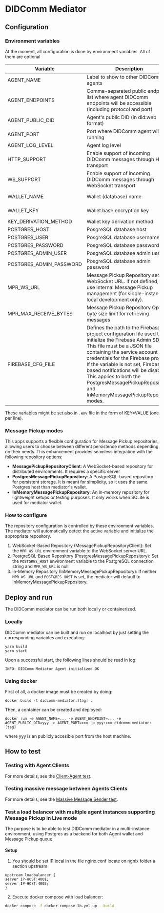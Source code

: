 # DIDComm Mediator

## Configuration

### Environment variables

At the moment, all configuration is done by environment variables. All of them are optional

| Variable                | Description                                                                                                                                                                                                                                                                                                                                                                              | Default value           |
| ----------------------- | ---------------------------------------------------------------------------------------------------------------------------------------------------------------------------------------------------------------------------------------------------------------------------------------------------------------------------------------------------------------------------------------- | ----------------------- |
| AGENT_NAME              | Label to show to other DIDComm agents                                                                                                                                                                                                                                                                                                                                                    | Test DIDComm Mediator   |
| AGENT_ENDPOINTS         | Comma-separated public endpoint list where agent DIDComm endpoints will be accessible (including protocol and port)                                                                                                                                                                                                                                                                      | ws://localhost:4000     |
| AGENT_PUBLIC_DID        | Agent's public DID (in did:web format)                                                                                                                                                                                                                                                                                                                                                   | None                    |
| AGENT_PORT              | Port where DIDComm agent will be running                                                                                                                                                                                                                                                                                                                                                 | 4000                    |
| AGENT_LOG_LEVEL         | Agent log level                                                                                                                                                                                                                                                                                                                                                                          | 2 (debug)               |
| HTTP_SUPPORT            | Enable support of incoming DIDComm messages through HTTP transport                                                                                                                                                                                                                                                                                                                       | true                    |
| WS_SUPPORT              | Enable support of incoming DIDComm messages through WebSocket transport                                                                                                                                                                                                                                                                                                                  | true                    |
| WALLET_NAME             | Wallet (database) name                                                                                                                                                                                                                                                                                                                                                                   | test-didcomm-mediator   |
| WALLET_KEY              | Wallet base encryption key                                                                                                                                                                                                                                                                                                                                                               | 'Test DIDComm Mediator' |
| KEY_DERIVATION_METHOD   | Wallet key derivation method                                                                                                                                                                                                                                                                                                                                                             | ARGON2I_MOD             |
| POSTGRES_HOST           | PosgreSQL database host                                                                                                                                                                                                                                                                                                                                                                  | None (use SQLite)       |
| POSTGRES_USER           | PosgreSQL database username                                                                                                                                                                                                                                                                                                                                                              | None                    |
| POSTGRES_PASSWORD       | PosgreSQL database password                                                                                                                                                                                                                                                                                                                                                              | None                    |
| POSTGRES_ADMIN_USER     | PosgreSQL database admin user                                                                                                                                                                                                                                                                                                                                                            | None                    |
| POSTGRES_ADMIN_PASSWORD | PosgreSQL database admin password                                                                                                                                                                                                                                                                                                                                                        | None                    |
| MPR_WS_URL              | Message Pickup Repository server WebSocket URL. If not defined, it will use internal Message Pickup management (for single-instance, local development only).                                                                                                                                                                                                                            | none                    |
| MPR_MAX_RECEIVE_BYTES   | Message Pickup Repository Optional byte size limit for retrieving messages                                                                                                                                                                                                                                                                                                               | none                    |
| FIREBASE_CFG_FILE       | Defines the path to the Firebase project configuration file used to initialize the Firebase Admin SDK. This file must be a JSON file containing the service account credentials for the Firebase project. If the variable is not set, Firebase-based notifications will be disabled. This applies to both the PostgresMessagePickupRepository and InMemoryMessagePickupRepository modes. | `./firebase.cfg.json`   |

These variables might be set also in `.env` file in the form of KEY=VALUE (one per line).

### Message Pickup modes

This apps supports a flexible configuration for Message Pickup repositories, allowing users to choose between different persistence methods depending on their needs. This enhancement provides seamless integration with the following repository options:

- **MessagePickupRepositoryClient**: A WebSocket-based repository for distributed environments. It requires a specific server
- **PostgresMessagePickupRepository**: A PostgreSQL-based repository for persistent storage. It is meant for simplicity, so it uses the same Postgres host than mediator's wallet.
- **InMemoryMessagePickupRepository**: An in-memory repository for lightweight setups or testing purposes. It only works when SQLite is used for mediator wallet.

### How to configure

The repository configuration is controlled by these environment variables. The mediator will automatically detect the active variable and initialize the appropriate repository.

1. WebSocket-Based Repository (MessagePickupRepositoryClient): Set the `MPR_WS_URL` environment variable to the WebSocket server URL.
2. PostgreSQL-Based Repository (PostgresMessagePickupRepository): Set the `POSTGRES_HOST` environment variable to the PostgreSQL connection string and `MPR_WS_URL` is null
3. In-Memory Repository (InMemoryMessagePickupRepository): If neither `MPR_WS_URL` and `POSTGRES_HOST` is set, the mediator will default to InMemoryMessagePickupRepository.

## Deploy and run

The DIDComm mediator can be run both locally or containerized.

### Locally

DIDComm mediator can be built and run on localhost by just setting the corresponding variables and executing:

```
yarn build
yarn start
```

Upon a successful start, the following lines should be read in log:

```
INFO: DIDComm Mediator Agent initialized OK
```

### Using docker

First of all, a docker image must be created by doing:

```
docker build -t didcomm-mediator:[tag] .
```

Then, a container can be created and deployed:

```
docker run -e AGENT_NAME=... -e AGENT_ENDPOINT=... -e AGENT_PUBLIC_DID=yyy -e AGENT_PORT=xxx -p yyy:xxx didcomm-mediator:[tag]
```

where yyy is an publicly accesible port from the host machine.

## How to test

### Testing with Agent Clients

For more details, see the [Client-Agent test](/src/test/Client-Agent/README.md).

### Testing massive message between Agents Clients

For more details, see the [Massive Message Sender test](/src/test/Send-Messages/README.md).

### Test a load balancer with multiple agent instances supporting Message Pickup in Live mode

The purpose is to be able to test DIDComm mediator in a multi-instance environment, using Postgres as a backend for both Agent wallet and Message Pickup queue.

#### Setup

1. You should be set IP local in the file nginx.conf locate on ngnix folder a section upstream

```
upstream loadbalancer {
server IP-HOST:4001;
server IP-HOST:4002;
}
```

2. Execute docker compose with load balancer:

```bash
docker compose -f docker-compose-lb.yml up --build
```
